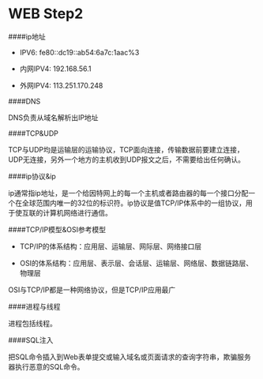 # WEB Step2

####ip地址

- IPV6: fe80::dc19::ab54:6a7c:1aac%3

- 内网IPV4: 192.168.56.1

- 外网IPV4: 113.251.170.248

####DNS

DNS负责从域名解析出IP地址

####TCP&UDP

TCP与UDP均是运输层的运输协议，TCP面向连接，传输数据前要建立连接，UDP无连接，另外一个地方的主机收到UDP报文之后，不需要给出任何确认。

####ip协议&ip

ip通常指ip地址，是一个给因特网上的每一个主机或者路由器的每一个接口分配一个在全球范围内唯一的32位的标识符。ip协议是值TCP/IP体系中的一组协议，用于使互联的计算机网络进行通信。

####TCP/IP模型&OSI参考模型
- TCP/IP的体系结构：应用层、运输层、网际层、网络接口层

- OSI的体系结构：应用层、表示层、会话层、运输层、网络层、数据链路层、物理层

OSI与TCP/IP都是一种网络协议，但是TCP/IP应用最广

####进程与线程

进程包括线程。

####SQL注入

把SQL命令插入到Web表单提交或输入域名或页面请求的查询字符串，欺骗服务器执行恶意的SQL命令。



